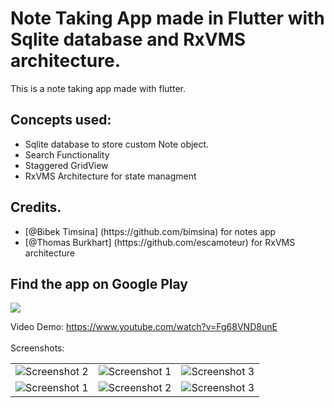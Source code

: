 # Note Taking App made in Flutter with Sqlite database and RxVMS architecture.

This is a note taking app made with flutter.<br>

## Concepts used:

<ul>
<li>Sqlite database to store custom Note object.</li>
<li>Search Functionality</li>
<li>Staggered GridView</li>
<li>RxVMS Architecture for state managment</li>
</ul>

## Credits.

<ul>
<li>[@Bibek Timsina] (https://github.com/bimsina) for notes app</li>
<li>[@Thomas Burkhart] (https://github.com/escamoteur) for RxVMS architecture</li>
</ul>

## Find the app on Google Play

<a href ="https://play.google.com/store/apps/details?id=com.bimsina.notes_app"><img src ="https://play.google.com/intl/en/badges/images/generic/en_badge_web_generic.png"></a>

Video Demo: https://www.youtube.com/watch?v=Fg68VND8unE <br><br>
Screenshots:<br>

<table style={border:"none"}><tr>
<td><img src="https://user-images.githubusercontent.com/29589003/57538958-2ae63100-7369-11e9-9efc-102497249cdd.png" alt="Screenshot 2"/></td>
<td><img src="https://user-images.githubusercontent.com/29589003/57538952-29b50400-7369-11e9-9b42-6a5770cb18e6.png" alt="Screenshot 1"/></td>
<td><img src="https://user-images.githubusercontent.com/29589003/57538950-29b50400-7369-11e9-990f-1d2fb7a9d1a0.png" alt="Screenshot 3"/></td>

</tr>
<tr>
<td><img src="https://user-images.githubusercontent.com/29589003/57538957-2ae63100-7369-11e9-8506-1cd7decf1815.png" alt="Screenshot 1"/></td>

<td><img src="https://user-images.githubusercontent.com/29589003/57538953-2a4d9a80-7369-11e9-9249-6020ae6eb949.png" alt="Screenshot 2"/></td>
<td><img src="https://user-images.githubusercontent.com/29589003/57538954-2a4d9a80-7369-11e9-8b25-3f2027a422b8.png" alt="Screenshot 3"/></td>

</tr>

</table>
